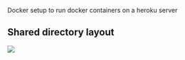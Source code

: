 Docker setup to run docker containers on a heroku server

## Shared directory layout

![](https://rawgit.com/p2pu/docker-deploy/master/docs/docker-setup.svg)


